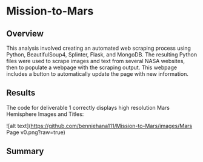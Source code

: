 # Mission-to-Mars

## Overview

This analysis involved creating an automated web scraping process using Python, BeautifulSoup4, Splinter, Flask, and MongoDB. The resulting Python files were used to scrape images and text from several NASA websites, then to populate a webpage with the scraping output. This webpage includes a button to automatically update the page with new information.  

## Results

The code for deliverable 1 correctly displays high resolution Mars Hemisphere Images and Titles:

![alt text](https://github.com/benniehana111/Mission-to-Mars/images/Mars Page v0.png?raw=true)

## Summary



